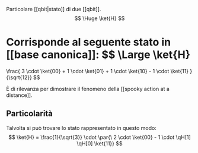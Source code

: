Particolare [[qbit|stato]] di due [[qbit]].
$$
\Huge
\ket{H}
$$

Corrisponde al seguente stato in [[base canonica]]:
$$
\Large
\ket{H} 
= 
\frac{
	3 \cdot \ket{00} +
	1 \cdot \ket{01} +
	1 \cdot \ket{10} -
	1 \cdot \ket{11}
}{\sqrt{12}}
$$

È di rilevanza per dimostrare il fenomeno della [[spooky action at a distance]].

## Particolarità

Talvolta si può trovare lo stato rappresentato in questo modo:
$$
\ket{H} = \frac{1}{\sqrt{3}} \cdot \par{\ 2 \cdot \ket{00} - 1 \cdot \qH[1] \qH[0] \ket{11}}
$$
